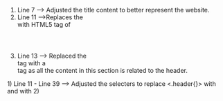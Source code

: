 <HTML Changes>

1) Line 7 --> Adjusted the title content to better represent the website.
2) Line 11 -->Replaces the <div class = header> with HTML5 tag of <header>
3) Line 13 --> Replaced the <div> tag with a <section> tag as all the content in this section is related to the header.

<CSS Changes>
1) Line 11 - Line 39 --> Adjusted the selecters to replace <.header{}> with <header{}> and <div{}> with <section{}>
2) 
